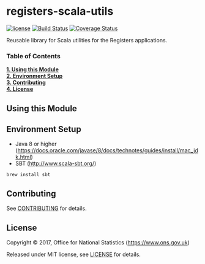 # registers-scala-utils

[![license](https://img.shields.io/github/license/mashape/apistatus.svg)](./LICENSE) [![Build Status](https://travis-ci.org/ONSdigital/registers-scala-utils.svg?branch=develop)](https://travis-ci.org/ONSdigital/registers-scala-utils) [![Coverage Status](https://coveralls.io/repos/github/ONSdigital/registers-scala-utils/badge.svg?branch=develop)](https://coveralls.io/github/ONSdigital/registers-scala-utils?branch=develop)

Reusable library for Scala utilities for the Registers applications.

### Table of Contents
**[1. Using this Module](#using-this-module)**<br>
**[2. Environment Setup](#environment-setup)**<br>
**[3. Contributing](#contributing)**<br>
**[4. License](#license)**<br>

## Using this Module



## Environment Setup

* Java 8 or higher (https://docs.oracle.com/javase/8/docs/technotes/guides/install/mac_jdk.html)
* SBT (http://www.scala-sbt.org/)

```shell
brew install sbt
```

## Contributing

See [CONTRIBUTING](./CONTRIBUTING.md) for details.

## License

Copyright ©‎ 2017, Office for National Statistics (https://www.ons.gov.uk)

Released under MIT license, see [LICENSE](./LICENSE) for details.


